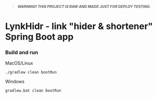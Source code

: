 > <sub>***WARNING! THIS PROJECT IS RAW AND MADE JUST FOR DEPLOY TESTING.***</sub>
# LynkHidr - link "hider & shortener" Spring Boot app
### Build and run

MacOS/Linux
```
./gradlew clean bootRun
```
Windows
```
gradlew.bat clean bootRun
```
